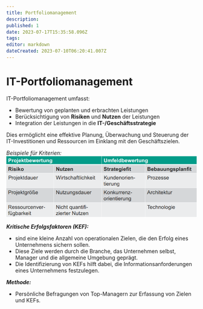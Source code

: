 ```yaml
---
title: Portfoliomanagement
description: 
published: 1
date: 2023-07-17T15:35:58.096Z
tags: 
editor: markdown
dateCreated: 2023-07-10T06:20:41.007Z
---
```


# IT-Portfoliomanagement

IT-Portfoliomanagement umfasst:

- Bewertung von geplanten und erbrachten Leistungen
- Berücksichtigung von **Risiken** und **Nutzen** der Leistungen
- Integration der Leistungen in die **IT-/Geschäftsstrategie**

Dies ermöglicht eine effektive Planung, Überwachung und Steuerung der IT-Investitionen und Ressourcen im Einklang mit den Geschäftszielen.

_Beispiele für Kriterien:_
![portfoliomanagement.png](/fom/semester-4/it-management/portfoliomanagement.png)

**_Kritische Erfolgsfaktoren (KEF):_**
- sind eine kleine Anzahl von operationalen Zielen, die den Erfolg eines Unternehmens sichern sollen.
- Diese Ziele werden durch die Branche, das Unternehmen selbst, Manager und die allgemeine Umgebung geprägt.
- Die Identifizierung von KEFs hilft dabei, die Informationsanforderungen eines Unternehmens festzulegen.

_**Methode:**_
- Persönliche Befragungen von Top-Managern zur Erfassung von Zielen und KEFs.





